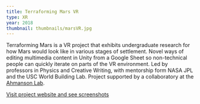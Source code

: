 ```yaml
---
title: Terraforming Mars VR
type: XR
year: 2018
thumbnail: thumbnails/marsVR.jpg
---
```

Terraforming Mars is a VR project that exhibits undergraduate research for how Mars would look like in various stages of settlement. Novel ways of editing multimedia content in Unity from a Google Sheet so non-technical people can quickly iterate on parts of the VR environment. Led by professors in Physics and Creative Writing, with mentorship form NASA JPL and the USC World Building Lab. Project supported by a collaboratory at the [Ahmanson Lab](https://polymathic.usc.edu/ahmanson-lab).

[Visit project website and see screenshots](https://polymathic.usc.edu/ahmanson-lab/collaboratories/ahmanson-lab-collaboratories-2018-2019)
